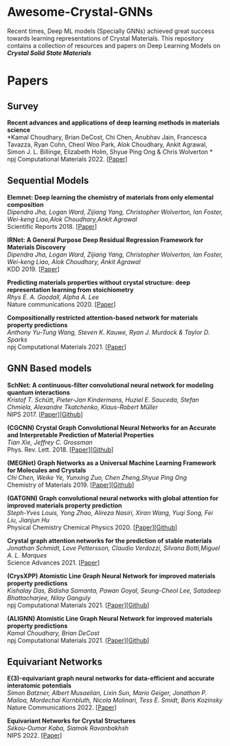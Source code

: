 
# Awesome-Crystal-GNNs
Recent times, Deep ML models (Specially GNNs) achieved great success towards learning representations of Crystal Materials. This repository contains a collection of resources and papers on Deep Learning Models on ***Crystal Solid State Materials***


# Papers

## Survey

**Recent advances and applications of deep learning methods in materials science** \
*Kamal Choudhary, Brian DeCost, Chi Chen, Anubhav Jain, Francesca Tavazza, Ryan Cohn, Cheol Woo Park, Alok Choudhary, Ankit Agrawal, Simon J. L. Billinge, Elizabeth Holm, Shyue Ping Ong & Chris Wolverton * \
npj Computational Materials  2022. [[Paper](https://www.nature.com/articles/s41524-022-00734-6)] 

## Sequential Models

**Elemnet: Deep learning the chemistry of materials from only elemental composition** \
*Dipendra Jha, Logan Ward, Zijiang Yang, Christopher Wolverton, Ian Foster, Wei-keng Liao,Alok Choudhary,Ankit Agrawal* \
Scientific Reports  2018. [[Paper](https://www.nature.com/articles/s41598-018-35934-y)]

**IRNet: A General Purpose Deep Residual Regression Framework for Materials Discovery** \
*Dipendra Jha, Logan Ward, Zijiang Yang, Christopher Wolverton, Ian Foster, Wei-keng Liao, Alok Choudhary, Ankit Agrawal* \
KDD 2019. [[Paper](https://arxiv.org/pdf/1907.03222.pdf)] 

**Predicting materials properties without crystal structure: deep representation learning from stoichiometry** \
*Rhys E. A. Goodall, Alpha A. Lee* \
Nature communications  2020. [[Paper](https://www.nature.com/articles/s41467-020-19964-7)] 

**Compositionally restricted attention-based network for materials property predictions** \
*Anthony Yu-Tung Wang, Steven K. Kauwe, Ryan J. Murdock & Taylor D. Sparks* \
npj Computational Materials  2021. [[Paper](https://www.nature.com/articles/s41524-021-00545-1)] 

## GNN Based models

**SchNet: A continuous-filter convolutional neural network for modeling quantum interactions** \
*Kristof T. Schütt, Pieter-Jan Kindermans, Huziel E. Sauceda, Stefan Chmiela, Alexandre Tkatchenko, Klaus-Robert Müller* \
NIPS 2017. [[Paper](https://arxiv.org/pdf/1706.08566.pdf)][[Github](https://github.com/atomistic-machine-learning/SchNet)] 

**(CGCNN) Crystal Graph Convolutional Neural Networks for an Accurate and Interpretable Prediction of Material Properties** \
*Tian Xie, Jeffrey C. Grossman* \
Phys. Rev. Lett.  2018. [[Paper](https://www.nature.com/articles/s41524-022-00734-6)][[Github](https://github.com/txie-93/cgcnn)] 

**(MEGNet) Graph Networks as a Universal Machine Learning Framework for Molecules and Crystals** \
*Chi Chen, Weike Ye, Yunxing Zuo, Chen Zheng,Shyue Ping Ong* \
Chemistry of Materials 2019. [[Paper](https://pubs.acs.org/doi/pdf/10.1021/acs.chemmater.9b01294)][[Github](https://github.com/materialsvirtuallab/megnet)] 

**(GATGNN) Graph convolutional neural networks with global attention for improved materials property prediction** \
*Steph-Yves Louis, Yong Zhao, Alireza Nasiri, Xiran Wang, Yuqi Song, Fei Liu, Jianjun Hu* \
Physical Chemistry Chemical Physics  2020. [[Paper](https://pubs.rsc.org/en/content/articlepdf/2020/cp/d0cp01474e)][[Github](https://github.com/superlouis/GATGNN)] 

**Crystal graph attention networks for the prediction of stable materials** \
*Jonathan Schmidt, Love Pettersson, Claudio Verdozzi, Silvana Botti,Miguel A. L. Marques* \
Science Advances 2021. [[Paper](https://www.science.org/doi/epdf/10.1126/sciadv.abi7948)]

**(CrysXPP) Atomistic Line Graph Neural Network for improved materials property predictions** \
*Kishalay Das, Bidisha Samanta, Pawan Goyal, Seung-Cheol Lee, Satadeep Bhattacharjee, Niloy Ganguly* \
npj Computational Materials  2021. [[Paper](https://www.nature.com/articles/s41524-022-00716-8)][[Github](https://github.com/kdmsit/crysxpp)] 

**(ALIGNN) Atomistic Line Graph Neural Network for improved materials property predictions** \
*Kamal Choudhary, Brian DeCost* \
npj Computational Materials  2021. [[Paper](https://www.nature.com/articles/s41524-021-00650-1)][[Github](https://github.com/usnistgov/alignn)] 

## Equivariant Networks

**E(3)-equivariant graph neural networks for data-efficient and accurate interatomic potentials** \
*Simon Batzner, Albert Musaelian, Lixin Sun, Mario Geiger, Jonathan P. Mailoa, Mordechai Kornbluth, Nicola Molinari, Tess E. Smidt, Boris Kozinsky* \
Nature Communications 2022. [[Paper](https://www.nature.com/articles/s41467-022-29939-5)]

**Equivariant Networks for Crystal Structures** \
*Sékou-Oumar Kaba, Siamak Ravanbakhsh* \
NIPS 2022. [[Paper](https://openreview.net/pdf?id=0Dh8dz4snu)]




